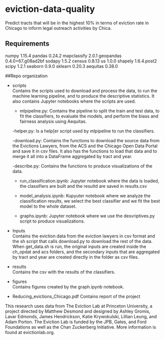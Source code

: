 # eviction-data-quality
Predict tracts that will be in the highest 10% in terms of eviction rate in Chicago to inform legal outreach activities by Chica.


## Requirements
numpy 1.15.4
pandas 0.24.2
mapclassify 2.0.1
geopandas 0.4.0+67.g08ad2bf
sodapy 1.5.2
census 0.8.13
us 1.0.0 
shapely 1.6.4.post2
scipy 1.2.1
seaborn 0.9.0
sklearn 0.20.3
aequitas 0.38.0

##Repo organization

- scripts\
Contains the scripts used to download and process the data, to run the machine learning pipeline, and to produce the descriptive statistics. It also contains Jupyter notebooks where the scripts are used.
	- mlpipeline.py: Contains the pipeline to split the train and test data, to fit the classifiers, to evaluate the models, and perform the biass and fairness analysis using Aequitas.

	-helper.py: Is a help[er script used by mlpipeline to run the classifiers.

	-download.py: Contains the functions to download the source data from the Evictions Lawyers, from the ACS and the Chicago Open Data Portal and save it in csv files. It also has the functions to load that data and to merge it all into a DataFrame aggregated by tract and year.

	-describe.py: Contains the functions to produce visualizations of the data.

	- run_classification.ipynb: Jupyter notebook where the data is loaded, the classifiers are built and the resultd are saved in results.csv

	- model_analysis.ipynb: Kupyuter notebook where we analyze the classification results, we select the best classifier and we fit the best model to the whole dataset.

	- graphs.ipynb: Jupyter notebook where we use the desvriptives.py script to produce visualizations.

- Inputs\
Contains the eviction data from the eviction lawyers in csv format and the sh script that calls download.py to download the rest of the data. When get_data.sh is run, the original inputs are created inside the ch_opdat and acs folders, and the secondary inputs that are aggregated by tract and year are created directly in the folder as csv files.

- results\
Contains the csv with the results of the classifiers.

- figures\
Contains figures created by the graph.ipynb notebook.

- Reducing_evictions_Chicago.pdf
Contains report of the project



This research uses data from The Eviction Lab at Princeton University, a project directed by Matthew Desmond and designed by Ashley Gromis, Lavar Edmonds, James Hendrickson, Katie Krywokulski, Lillian Leung, and Adam Porton. The Eviction Lab is funded by the JPB, Gates, and Ford Foundations as well as the Chan Zuckerberg Initiative. More information is found at evictionlab.org.

